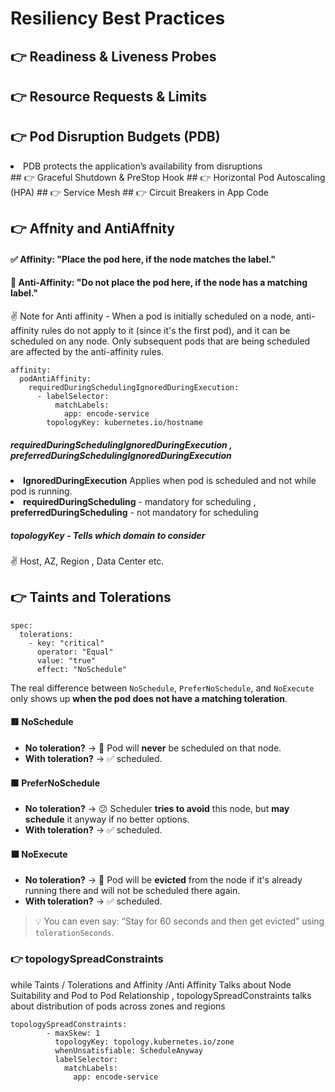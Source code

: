 
# Resiliency Best Practices

## 👉 Readiness & Liveness Probes
## 👉 Resource Requests & Limits
## 👉 Pod Disruption Budgets (PDB)
  <li> PDB protects the application’s availability from disruptions <br>
## 👉 Graceful Shutdown & PreStop Hook
## 👉 Horizontal Pod Autoscaling (HPA)
## 👉 Service Mesh
## 👉 Circuit Breakers in App Code

## 👉 Affnity and AntiAffnity 

#### ✅ Affinity: "Place the pod here, if the node matches the label."
#### 🚫 Anti-Affinity: "Do not place the pod here, if the node has a matching label."

✌️ Note for Anti affinity - When a pod is initially scheduled on a node, anti-affinity rules do not apply to it (since it's the first pod), and it can be scheduled on any node. Only subsequent pods that are being scheduled are affected by the anti-affinity rules.

```
affinity:
  podAntiAffinity:
    requiredDuringSchedulingIgnoredDuringExecution:
      - labelSelector:
          matchLabels:
            app: encode-service
        topologyKey: kubernetes.io/hostname
```

##### requiredDuringSchedulingIgnoredDuringExecution , preferredDuringSchedulingIgnoredDuringExecution 
 <li> <b>IgnoredDuringExecution</b> Applies when pod is scheduled and not while pod is running. <br>
 <li> <b>requiredDuringScheduling</b> - mandatory for scheduling  , <b>preferredDuringScheduling</b> - not mandatory for scheduling 

##### topologyKey - Tells which domain to consider 
 ✌️ Host, AZ, Region , Data Center etc. 
  
## 👉 Taints and Tolerations 

```
spec:
  tolerations:
    - key: "critical"
      operator: "Equal"
      value: "true"
      effect: "NoSchedule"
```

The real difference between `NoSchedule`, `PreferNoSchedule`, and `NoExecute` only shows up **when the pod does not have a matching toleration**.

#### 🟥 NoSchedule
- **No toleration?** → 🚫 Pod will **never** be scheduled on that node.
- **With toleration?** → ✅ scheduled.

#### 🟧 PreferNoSchedule
- **No toleration?** → 😕 Scheduler **tries to avoid** this node, but **may schedule** it anyway if no better options.
- **With toleration?** → ✅ scheduled.

#### ⬛ NoExecute
- **No toleration?** → 🚫 Pod will be **evicted** from the node if it's already running there and will not be scheduled there again.
- **With toleration?** → ✅ scheduled.

> 💡 You can even say: “Stay for 60 seconds and then get evicted” using `tolerationSeconds`.

### 👉  topologySpreadConstraints
while Taints / Tolerations  and Affinity /Anti Affinity Talks about Node Suitability and Pod to Pod Relationship  , topologySpreadConstraints talks about distribution of pods across zones and regions 

```
topologySpreadConstraints:
        - maxSkew: 1
          topologyKey: topology.kubernetes.io/zone
          whenUnsatisfiable: ScheduleAnyway
          labelSelector:
            matchLabels:
              app: encode-service
```






 
